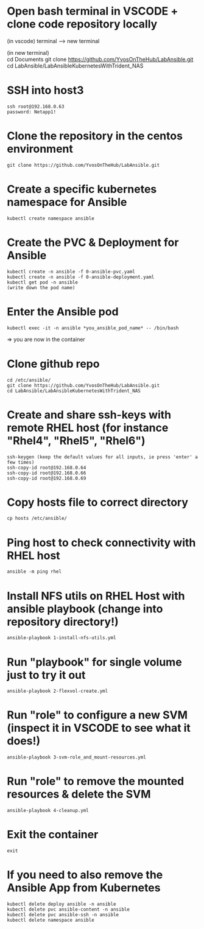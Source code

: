 
# Open bash terminal in VSCODE + clone code repository locally
(in vscode) 
    terminal --> new terminal 

(in new terminal)  
    cd Documents
    git clone https://github.com/YvosOnTheHub/LabAnsible.git 
    cd LabAnsible/LabAnsibleKubernetesWithTrident_NAS

# SSH into host3
    ssh root@192.168.0.63
    password: Netapp1!

# Clone the repository in the centos environment
    git clone https://github.com/YvosOnTheHub/LabAnsible.git

# Create a specific kubernetes namespace for Ansible
    kubectl create namespace ansible

# Create the PVC & Deployment for Ansible
    kubectl create -n ansible -f 0-ansible-pvc.yaml
    kubectl create -n ansible -f 0-ansible-deployment.yaml
    kubectl get pod -n ansible
    (write down the pod name)

# Enter the Ansible pod
    kubectl exec -it -n ansible *you_ansible_pod_name* -- /bin/bash

=>  you are now in the container

# Clone github repo
    cd /etc/ansible/ 
    git clone https://github.com/YvosOnTheHub/LabAnsible.git 
    cd LabAnsible/LabAnsibleKubernetesWithTrident_NAS

# Create and share ssh-keys with remote RHEL host (for instance "Rhel4", "Rhel5", "Rhel6")
    ssh-keygen (keep the default values for all inputs, ie press 'enter' a few times)
    ssh-copy-id root@192.168.0.64
    ssh-copy-id root@192.168.0.66
    ssh-copy-id root@192.168.0.69

# Copy hosts file to correct directory
    cp hosts /etc/ansible/

# Ping host to check connectivity with RHEL host 
    ansible -m ping rhel

# Install NFS utils on RHEL Host with ansible playbook  (change into repository directory!)
    ansible-playbook 1-install-nfs-utils.yml

# Run "playbook" for single volume just to try it out
    ansible-playbook 2-flexvol-create.yml

# Run "role" to configure a new SVM (inspect it in VSCODE to see what it does!)
    ansible-playbook 3-svm-role_and_mount-resources.yml 

# Run "role" to remove the mounted resources & delete the SVM
    ansible-playbook 4-cleanup.yml 

# Exit the container
    exit

# If you need to also remove the Ansible App from Kubernetes
    kubectl delete deploy ansible -n ansible
    kubectl delete pvc ansible-content -n ansible
    kubectl delete pvc ansible-ssh -n ansible
    kubectl delete namespace ansible